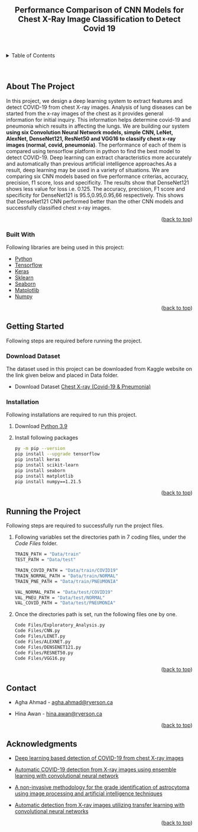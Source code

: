 <div id="top"></div>

<!-- PROJECT NAME-->
<br />
<div align="center">
  <h2 align="center">Performance Comparison of CNN Models for Chest X-Ray Image Classification to Detect Covid 19</h2>
</div>

<br>
<br>

<!-- TABLE OF CONTENTS -->
<details>
  <summary>Table of Contents</summary>
  <ol>
    <li>
      <a href="#about-the-project">About The Project</a>
      <ul>
        <li><a href="#built-with">Built With</a></li>
      </ul>
    </li>
    <li>
      <a href="#getting-started">Getting Started</a>
      <ul>
        <li><a href="#download-dataset">Download Dataset</a></li>
        <li><a href="#installation">Installation</a></li>
      </ul>
    </li>
    <li><a href="#running-the-project">Running the Project</a></li>
    <li><a href="#contact">Contact</a></li>
    <li><a href="#acknowledgments">Acknowledgments</a></li>
  </ol>
</details>

<br>
<br>


<!-- ABOUT THE PROJECT -->
## About The Project

In this project, we design a deep learning system to extract features and detect COVID-19 from chest X-ray images. Analysis of lung diseases can be started from the x-ray images of the chest as it provides general information for initial inquiry. This information helps determine covid-19 and pneumonia which results in affecting the lungs. We are building our system <b>using six Convolution Neural Network models, simple CNN, LeNet, AlexNet, DenseNet121, ResNet50 and VGG16 to classify chest x-ray images (normal, covid, pneumonia)</b>. The performance of each of them is compared using tensorflow platform in python to find the best model to detect COVID-19. Deep learning can extract characteristics more accurately and automatically than previous artificial intelligence approaches.As a result, deep learning may be used in a variety of situations. We are comparing six CNN models based on five performance criterias, accuracy, precision, f1 score, loss  and specificity. The results show that DenseNet121 shows less value for loss i.e. 0.125. The accuracy, precision, F1 score and specificity for DenseNet121 is 95.5,0.95,0.95,66 respectively. This shows that DenseNet121 CNN performed better than the other CNN models and successfully classified chest x-ray images.


<p align="right">(<a href="#top">back to top</a>)</p>



### Built With

Following libraries are being used in this project:

* [Python](https://www.python.org/)
* [Tensorflow](https://www.tensorflow.org/)
* [Keras](https://keras.io/)
* [Sklearn](https://scikit-learn.org/stable/)
* [Seaborn](https://seaborn.pydata.org/)
* [Matplotlib](https://matplotlib.org/)
* [Numpy](https://numpy.org/)

<p align="right">(<a href="#top">back to top</a>)</p>

<!-- GETTING STARTED -->
## Getting Started

Following steps are required before running the project.

### Download Dataset

The dataset used in this project can be downloaded from Kaggle website on the link given below and placed in Data folder.
* Download Dataset [Chest X-ray (Covid-19 & Pneumonia)](https://www.kaggle.com/datasets/prashant268/chest-xray-covid19-pneumonia)

### Installation

Following installations are required to run this project.

1. Download [Python 3.9](https://www.python.org/downloads/)

2. Install following packages
   ```sh
   py -m pip --version
   pip install --upgrade tensorflow
   pip install keras
   pip install scikit-learn
   pip install seaborn
   pip install matplotlib
   pip install numpy==1.21.5
   ```

<p align="right">(<a href="#top">back to top</a>)</p>


<!-- Running the Project-->
## Running the Project

Following steps are required to successfully run the project files.

1. Following variables set the directories path in 7 coding files, under the _Code Files_ folder.

   ```sh
   TRAIN_PATH = "Data/train"
   TEST_PATH = "Data/test"

   TRAIN_COVID_PATH = "Data/train/COVID19"
   TRAIN_NORMAL_PATH = "Data/train/NORMAL"
   TRAIN_PNE_PATH = "Data/train/PNEUMONIA"

   VAL_NORMAL_PATH = "Data/test/COVID19"
   VAL_PNEU_PATH = "Data/test/NORMAL"
   VAL_COVID_PATH = "Data/test/PNEUMONIA"
   ```
2. Once the directories path is set, run the following files one by one.
   ```sh
   Code Files/Exploratory_Analysis.py
   Code Files/CNN.py
   Code Files/LENET.py
   Code Files/ALEXNET.py
   Code Files/DENSENET121.py
   Code Files/RESNET50.py
   Code Files/VGG16.py
   ```

<p align="right">(<a href="#top">back to top</a>)</p>

<!-- CONTACT -->
## Contact

* Agha Ahmad - agha.ahmad@ryerson.ca

* Hina Awan - hina.awan@ryerson.ca

<p align="right">(<a href="#top">back to top</a>)</p>


<!-- Acknowledgments -->
## Acknowledgments

* [Deep learning based detection of COVID-19 from chest X-ray images](https://doi-org.ezproxy.lib.ryerson.ca/10.1007/s11042-021-11192-5)

* [Automatic COVID-19 detection from X-ray images using ensemble learning with convolutional neural network](https://doi-org.ezproxy.lib.ryerson.ca/10.1007/s10044-021-00970-4)

* [A non-invasive methodology for the grade identification of astrocytoma using image processing and artificial intelligence techniques](https://scholar.google.com/scholar_lookup?journal=Expert+Systems+with+Applications&title=A+non-invasive+methodology+for+the+grade+identification+of+astrocytoma+using+image+processing+and+artificial+intelligence+techniques&author=M.M.+Subashini&author=S.K.+Sahoo&author=V.+Sunil&author=S.D.+Easwaran&volume=43&publication_year=2016&pages=186-196&)

* [Automatic detection from X-ray images utilizing transfer learning with convolutional neural networks](https://arxiv.org/pdf/2003.11617.pdf)


<p align="right">(<a href="#top">back to top</a>)</p>

